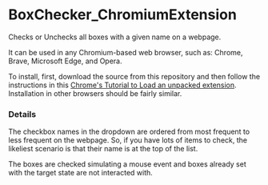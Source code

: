 # BoxChecker_ChromiumExtension
Checks or Unchecks all boxes with a given name on a webpage.

It can be used in any Chromium-based web browser, such as: Chrome, Brave, Microsoft Edge, and Opera.

To install, first, download the source from this repository and then follow the instructions in this [Chrome's Tutorial to Load an unpacked extension](https://developer.chrome.com/docs/extensions/get-started/tutorial/hello-world?hl=en#load-unpacked).
Installation in other browsers should be fairly similar.

### Details

The checkbox names in the dropdown are ordered from most frequent to less frequent on the webpage. So, if you have lots of items to check, the likeliest scenario is that their name is at the top of the list.

The boxes are checked simulating a mouse event and boxes already set with the target state are not interacted with.

